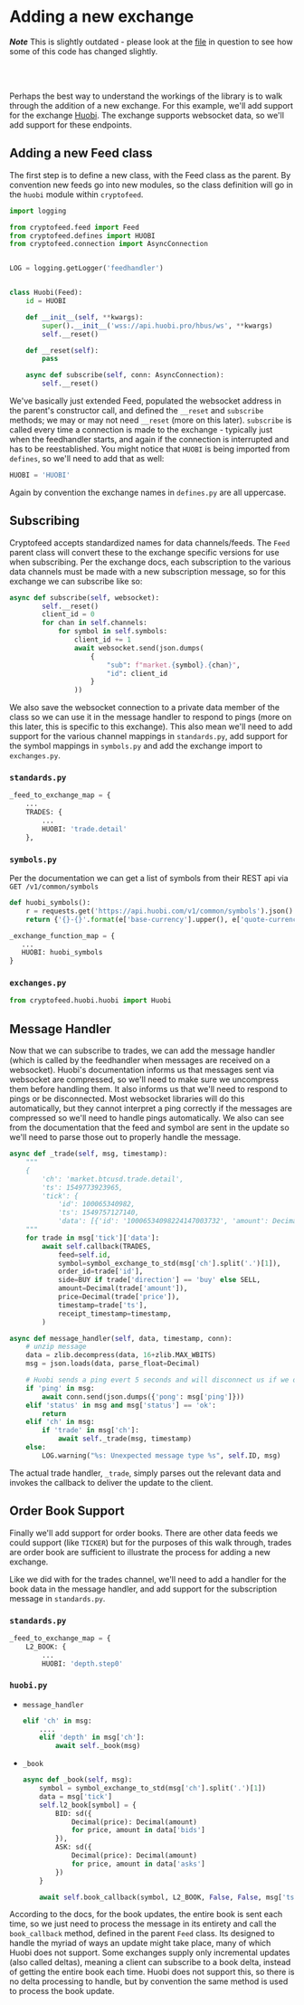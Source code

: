 # Adding a new exchange


***Note*** This is slightly outdated - please look at the [file](../cryptofeed/exchange/huobi.py) in question to see how some of this code has changed slightly.

<br><br>

Perhaps the best way to understand the workings of the library is to walk through the addition of a new exchange. For this example, we'll
add support for the exchange [Huobi](https://huobi.readme.io/docs/ws-api-reference). The exchange supports websocket data, so we'll
add support for these endpoints.


## Adding a new Feed class
The first step is to define a new class, with the Feed class as the parent. By convention new feeds go into new modules, so the
class definition will go in the `huobi` module within `cryptofeed`.

```python
import logging

from cryptofeed.feed import Feed
from cryptofeed.defines import HUOBI
from cryptofeed.connection import AsyncConnection


LOG = logging.getLogger('feedhandler')


class Huobi(Feed):
    id = HUOBI

    def __init__(self, **kwargs):
        super().__init__('wss://api.huobi.pro/hbus/ws', **kwargs)
        self.__reset()

    def __reset(self):
        pass

    async def subscribe(self, conn: AsyncConnection):
        self.__reset()
```

We've basically just extended Feed, populated the websocket address in the parent's constructor call, and defined the `__reset` and `subscribe` methods; we may or may not need `__reset` (more on this later). `subscribe` is called every time a connection is made to the exchange - typically just when the feedhandler starts, and again if the connection is interrupted and has to be reestablished. You might notice that `HUOBI` is being imported from `defines`, so we'll need to add that as well:

```python
HUOBI = 'HUOBI'
```

Again by convention the exchange names in `defines.py` are all uppercase.

## Subscribing
Cryptofeed accepts standardized names for data channels/feeds. The `Feed` parent class will convert these to the exchange specific versions for use when subscribing. Per the exchange docs, each subscription to the various data channels must be made with a new subscription message, so for this exchange we can subscribe like so:

```python
async def subscribe(self, websocket):
        self.__reset()
        client_id = 0
        for chan in self.channels:
            for symbol in self.symbols:
                client_id += 1
                await websocket.send(json.dumps(
                    {
                        "sub": f"market.{symbol}.{chan}",
                        "id": client_id
                    }
                ))
```
We also save the websocket connection to a private data member of the class so we can use it in the message handler to respond to pings (more on this later, this is specific to this exchange).
This also mean we'll need to add support for the various channel mappings in `standards.py`, add support for the symbol mappings in `symbols.py` and add the exchange import to `exchanges.py`.


### `standards.py`

```python
_feed_to_exchange_map = {
    ...
    TRADES: {
        ...
        HUOBI: 'trade.detail'
    },
```

### `symbols.py`
Per the documentation we can get a list of symbols from their REST api via `GET /v1/common/symbols`
```python
def huobi_symbols():
    r = requests.get('https://api.huobi.com/v1/common/symbols').json()
    return {'{}-{}'.format(e['base-currency'].upper(), e['quote-currency'].upper()) : '{}{}'.format(e['base-currency'], e['quote-currency']) for e in r['data']}

_exchange_function_map = {
   ...
   HUOBI: huobi_symbols
}
```
### `exchanges.py`

```python
from cryptofeed.huobi.huobi import Huobi
```

## Message Handler
Now that we can subscribe to trades, we can add the message handler (which is called by the feedhandler when messages are received on a websocket). Huobi's documentation informs us that messages sent via websocket are compressed, so we'll need to make sure we uncompress them before handling them. It also informs us that we'll need to respond to pings or be disconnected. Most websocket libraries will do this automatically, but they cannot interpret a ping correctly if the messages are compressed so we'll need to handle pings automatically. We also can see from the documentation that the feed and symbol are sent in the update so we'll need to parse those out to properly handle the message.


```python
async def _trade(self, msg, timestamp):
    """
    {
        'ch': 'market.btcusd.trade.detail',
        'ts': 1549773923965,
        'tick': {
            'id': 100065340982,
            'ts': 1549757127140,
            'data': [{'id': '10006534098224147003732', 'amount': Decimal('0.0777'), 'price': Decimal('3669.69'), 'direction': 'buy', 'ts': 1549757127140}]}}
    """
    for trade in msg['tick']['data']:
        await self.callback(TRADES,
            feed=self.id,
            symbol=symbol_exchange_to_std(msg['ch'].split('.')[1]),
            order_id=trade['id'],
            side=BUY if trade['direction'] == 'buy' else SELL,
            amount=Decimal(trade['amount']),
            price=Decimal(trade['price']),
            timestamp=trade['ts'],
            receipt_timestamp=timestamp,
        )

async def message_handler(self, data, timestamp, conn):
    # unzip message
    data = zlib.decompress(data, 16+zlib.MAX_WBITS)
    msg = json.loads(data, parse_float=Decimal)

    # Huobi sends a ping evert 5 seconds and will disconnect us if we do not respond to it
    if 'ping' in msg:
        await conn.send(json.dumps({'pong': msg['ping']}))
    elif 'status' in msg and msg['status'] == 'ok':
        return
    elif 'ch' in msg:
        if 'trade' in msg['ch']:
            await self._trade(msg, timestamp)
    else:
        LOG.warning("%s: Unexpected message type %s", self.ID, msg)
```

The actual trade handler, `_trade`, simply parses out the relevant data and invokes the callback to deliver the update to the client.

## Order Book Support

Finally we'll add support for order books. There are other data feeds we could support (like `TICKER`) but for the purposes of this walk through, trades are order book are sufficient to illustrate the process for adding a new exchange.

Like we did with for the trades channel, we'll need to add a handler for the book data in the message handler, and add support for the subscription message in `standards.py`.


### `standards.py`

```python
_feed_to_exchange_map = {
    L2_BOOK: {
        ...
        HUOBI: 'depth.step0'
```

### `huobi.py`
- `message_handler`
    ```python
    elif 'ch' in msg:
        ....
        elif 'depth' in msg['ch']:
            await self._book(msg)
    ```
- `_book`
    ```python
    async def _book(self, msg):
        symbol = symbol_exchange_to_std(msg['ch'].split('.')[1])
        data = msg['tick']
        self.l2_book[symbol] = {
            BID: sd({
                Decimal(price): Decimal(amount)
                for price, amount in data['bids']
            }),
            ASK: sd({
                Decimal(price): Decimal(amount)
                for price, amount in data['asks']
            })
        }

        await self.book_callback(symbol, L2_BOOK, False, False, msg['ts'])
    ```

According to the docs, for the book updates, the entire book is sent each time, so we just need to process the message in its entirety and call the `book_callback` method, defined in the parent `Feed` class. Its designed to handle the myriad of ways an update might take place, many of which Huobi does not support. Some exchanges supply only incremental updates (also called deltas), meaning a client can subscribe to a book delta, instead of getting the entire book each time. Huobi does not support this, so there is no delta processing to handle, but by convention the same method is used to process the book update.
